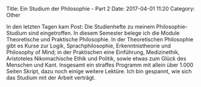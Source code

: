 Title: Ein Studium der Philosophie - Part 2
Date: 2017-04-01 11:20
Category: Other

In den letzten Tagen kam Post: Die Studienhefte zu meinem Philosophie-Studium sind eingetroffen. In diesem Semester belege ich die Module Theoretische und Praktische Philosophie. In der Theoretischen Philosophie gibt es Kurse zur Logik, Sprachphilosophie, Erkenntnistheorie und Philosophy of Mind; in der Praktischen eine Einführung, Medizinethik, Aristoteles Nikomachische Ethik und Politik, sowie etwas zum Glück des Menschen und Kant. Insgesamt ein straffes Programm mit allein über 1.000 Seiten Skript, dazu noch einige weitere Lektüre. Ich bin gespannt, wie sich das Studium mit der Arbeit verträgt.